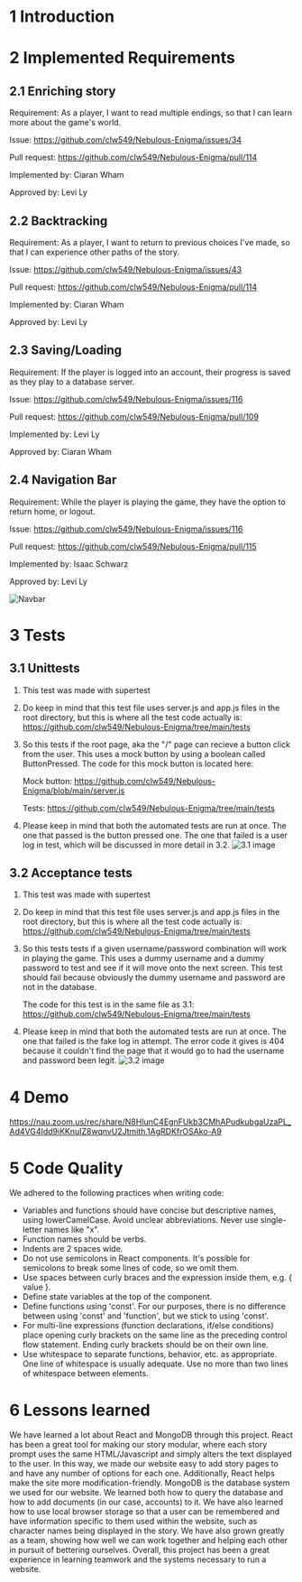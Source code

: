 # 1 Introduction

# 2 Implemented Requirements

## 2.1 Enriching story
Requirement: As a player, I want to read multiple endings, so that I can learn more about the game's world.

Issue: https://github.com/clw549/Nebulous-Enigma/issues/34

Pull request: https://github.com/clw549/Nebulous-Enigma/pull/114

Implemented by: Ciaran Wham

Approved by: Levi Ly

## 2.2 Backtracking
Requirement: As a player, I want to return to previous choices I've made, so that I can experience other paths of the story.

Issue: https://github.com/clw549/Nebulous-Enigma/issues/43

Pull request: https://github.com/clw549/Nebulous-Enigma/pull/114

Implemented by: Ciaran Wham

Approved by: Levi Ly

## 2.3 Saving/Loading
Requirement: If the player is logged into an account, their progress is saved as they play to a database server.

Issue: https://github.com/clw549/Nebulous-Enigma/issues/116

Pull request: https://github.com/clw549/Nebulous-Enigma/pull/109

Implemented by: Levi Ly

Approved by: Ciaran Wham

## 2.4 Navigation Bar
Requirement: While the player is playing the game, they have the option to return home, or logout.

Issue: https://github.com/clw549/Nebulous-Enigma/issues/116

Pull request: https://github.com/clw549/Nebulous-Enigma/pull/115

Implemented by: Isaac Schwarz

Approved by: Levi Ly

![Navbar](https://i.ibb.co/zscXjNT/Screenshot-2024-11-23-at-9-31-11-PM.png)

# 3 Tests
## 3.1 Unittests
1. This test was made with supertest
2. Do keep in mind that this test file uses server.js and app.js files in the root directory, but this is where all the test code actually is:
   https://github.com/clw549/Nebulous-Enigma/tree/main/tests
3. So this tests if the root page, aka the "/" page can recieve a button click from the user. This uses a mock button by using a boolean called ButtonPressed.
   The code for this mock button is located here:

   Mock button: https://github.com/clw549/Nebulous-Enigma/blob/main/server.js

   Tests: https://github.com/clw549/Nebulous-Enigma/tree/main/tests

4. Please keep in mind that both the automated tests are run at once. The one that passed is the button pressed one.
   The one that failed is a user log in test, which will be discussed in more detail in 3.2.
   ![3.1 image](https://i.ibb.co/xmx5gW5/Screenshot-2024-11-23-162547.png)

## 3.2 Acceptance tests
1. This test was made with supertest
2. Do keep in mind that this test file uses server.js and app.js files in the root directory, but this is where all the test code actually is:
   https://github.com/clw549/Nebulous-Enigma/tree/main/tests
3. So this tests tests if a given username/password combination will work in playing the game.
   This uses a dummy username and a dummy password to test and see if it will move onto the next screen.
   This test should fail because obviously the dummy username and password are not in the database.

   The code for this test is in the same file as 3.1: https://github.com/clw549/Nebulous-Enigma/tree/main/tests

4. Please keep in mind that both the automated tests are run at once. The one that failed is the fake log in attempt.
   The error code it gives is 404 because it couldn't find the page that it would go to had the username and password been legit.
   ![3.2 image](https://i.ibb.co/xmx5gW5/Screenshot-2024-11-23-162547.png)


# 4 Demo
https://nau.zoom.us/rec/share/N8HlunC4EgnFUkb3CMhAPudkubgaUzaPL_Ad4VG4Idd9iKKnuIZ8wqnvU2Jtmith.1AgRDKfrOSAko-A9

# 5 Code Quality
We adhered to the following practices when writing code:
- Variables and functions should have concise but descriptive names, using lowerCamelCase. Avoid unclear abbreviations. Never use single-letter names like "x".
- Function names should be verbs.
- Indents are 2 spaces wide.
- Do not use semicolons in React components. It's possible for semicolons to break some lines of code, so we omit them.
- Use spaces between curly braces and the expression inside them, e.g. { value }.
- Define state variables at the top of the component.
- Define functions using 'const'. For our purposes, there is no difference between using 'const' and 'function', but we stick to using 'const'.
- For multi-line expressions (function declarations, if/else conditions) place opening curly brackets on the same line as the preceding control flow statement. Ending curly brackets should be on their own line.
- Use whitespace to separate functions, behavior, etc. as appropriate. One line of whitespace is usually adequate. Use no more than two lines of whitespace between elements.

# 6 Lessons learned
We have learned a lot about React and MongoDB through this project. React has been a great tool for making our story modular, where each story prompt uses the same HTML/Javascript and simply alters the text displayed to the user. In this way, we made our website easy to add story pages to and have any number of options for each one. Additionally, React helps make the site more modification-friendly. MongoDB is the database system we used for our website. We learned both how to query the database and how to add documents (in our case, accounts) to it. We have also learned how to use local browser storage so that a user can be remembered and have information specific to them used within the website, such as character names being displayed in the story. We have also grown greatly as a team, showing how well we can work together and helping each other in pursuit of bettering ourselves. Overall, this project has been a great experience in learning teamwork and the systems necessary to run a website.
